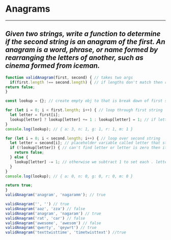 # Anagrams

---

## *Given two strings, write a function to determine if the second string is an anagram of the first. An anagram is a word, phrase, or name formed by rearranging the letters of another, such as cinema formed from iceman.*

```javascript
function validAnagram(first, second) { // takes two args
  if(first.length !== second.length) { // if lengths don't match then return false
return false;
}

const lookup = {}; // create empty obj to that is break down of first string. If letter is found, it is added to object

for (let i = 0; i < first.length; i++) { // loop through first string
  let letter = first[i];
  lookup[letter] ? lookup[letter] += 1 : lookup[letter] = 1; // if letter exists, increment, otherwise set to 1
}
console.log(lookup); // { a: 3, n: 1, g: 1, r: 1, m: 1 }

for (let i = 0; i < second.length; i++) { // loop over second string
  let letter = second[i]; // placeholder variable called letter that stores individual letter
  if (!lookup[letter]) { // can't find letter or letter is zero then it's not an anagram
    return false;
  } else {
    lookup[letter] -= 1; // otherwise we subtract 1 to set each . letter to 0
  }
}
console.log(lookup); // { a: 0, n: 0, g: 0, r: 0, m: 0 }

return true;
}
validAnagram('anagram', 'nagaramm'); // true

validAnagram('', '') // true
validAnagram('aaz', 'zza') // false
validAnagram('anagram', 'nagaram') // true
validAnagram('rat', 'car') // false
validAnagram('awesome', 'awesom') // false
validAnagram('qwerty', 'qeywrt') // true
validAnagram('texttwisttime', 'timetwisttext') //true
```